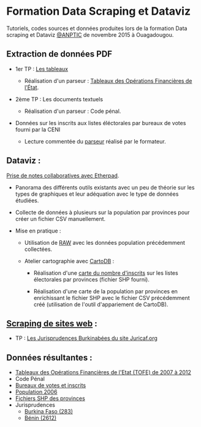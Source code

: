 # Formation Data Scraping et Dataviz

Tutoriels, codes sources et données produites lors de la formation Data scraping et Dataviz [@ANPTIC](http://www.anptic.gov.bf/) de novembre 2015 à Ouagadougou.

## Extraction de données PDF

* 1er TP : [Les tableaux](https://github.com/regardscitoyens/formation-burkina-novembre-2015/raw/master/tofe/Formation_Burkina_Faso_novembre_2015_TP1.odt)

  * Réalisation d'un parseur : [Tableaux des Opérations Financières de l’État](https://github.com/regardscitoyens/formation-burkina-novembre-2015/tree/master/tofe).

* 2ème TP : Les documents textuels

  * Réalisation d'un parseur : Code pénal.

* Données sur les inscrits aux listes éléctorales par bureaux de votes fourni par la CENI

  * Lecture commentée du [parseur](https://github.com/regardscitoyens/formation-burkina-novembre-2015/tree/master/bv_burkina) réalisé par le formateur.

## Dataviz :

[Prise de notes collaboratives avec Etherpad](https://lite6.framapad.org/p/TP_Dataviz_Burkina_11_2015).

  * Panorama des différents outils existants avec un peu de théorie sur les types de graphiques et leur adéquation avec le type de données étudiées.

  * Collecte de données à plusieurs sur la population par provinces pour créer un fichier CSV manuellement.

  * Mise en pratique :

    * Utilisation de [RAW](http://raw.densitydesign.org/) avec les données population précédemment collectées.

    * Atelier cartographie avec [CartoDB](https://cartodb.com/) :

      * Réalisation d'une [carte du nombre d'inscrits](https://popeye.cartodb.com/viz/8c739bde-93ce-11e5-8a2c-0ef7f98ade21/public_map) sur les listes électorales par provinces (fichier SHP fourni).

      * Réalisation d'une carte de la population par provinces en enrichissant le fichier SHP avec le fichier CSV précédemment créé (utilisation de l'outil d'appariement de CartoDB).

## [Scraping de sites web](https://github.com/regardscitoyens/formation-burkina-novembre-2015/tree/master/juriscraper) :

  * TP : [Les Jurisprudences Burkinabées du site Juricaf.org](https://github.com/regardscitoyens/formation-burkina-novembre-2015/raw/master/juriscraper/Formation_Burkina_Faso_novembre_2015_TP3.odt)

## Données résultantes :
  * [Tableaux des Opérations Financières de l'Etat (TOFE) de 2007 à 2012](https://github.com/regardscitoyens/formation-burkina-novembre-2015/tree/master/tofe/csv)
  * Code Pénal
  * [Bureaux de votes et inscrits](https://raw.githubusercontent.com/regardscitoyens/formation-burkina-novembre-2015/master/bv_burkina/bv_clean.csv)
  * [Population 2006](https://github.com/regardscitoyens/formation-burkina-novembre-2015/raw/master/population/population_burkina_2006.csv)
  * [Fichiers SHP des provinces](https://github.com/regardscitoyens/formation-burkina-novembre-2015/tree/master/dataviz/provinces_burkina)
  * Jurisprudences
    * [Burkina Faso (283)](https://github.com/regardscitoyens/formation-burkina-novembre-2015/raw/master/juriscraper/http-www-juricaf-org-recherche-facet-pays-3aburkina-faso/data.csv)
    * [Bénin (2612)](https://github.com/regardscitoyens/formation-burkina-novembre-2015/raw/master/juriscraper/http-www-juricaf-org-recherche-facet-pays-3ab-c3-a9nin/data.csv)
